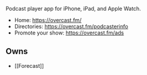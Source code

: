 Podcast player app for iPhone, iPad, and Apple Watch.

* Home: https://overcast.fm/
* Directories: https://overcast.fm/podcasterinfo
* Promote your show: https://overcast.fm/ads

## Owns
* [[Forecast]]
